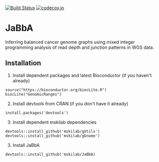 [![Build Status](https://travis-ci.org/mskilab/JaBbA.svg?branch=master)](https://travis-ci.org/mskilab/JaBbA)
[![codecov.io](https://img.shields.io/codecov/c/github/mskilab/gUtils.svg)](https://codecov.io/github/mskilab/JaBbA?branch=master)

# JaBbA 

Inferring balanced cancer genome graphs using mixed integer programming analysis
of read depth and junction patterns in WGS data. 

Installation
------------

1. Install dependent packages and latest Bioconductor (if you haven't already)

```{r}
source("https://bioconductor.org/biocLite.R")
biocLite("GenomicRanges")
```

2. Install devtools from CRAN (if you don't have it already)

```{r}
install.packages('devtools')
```

3. Install dependent mskilab dependencies

```{r}
devtools::install_github('mskilab/gUtils')
devtools::install_github('mskilab/gGnome')
```

3. Install JaBbA

```{r}
devtools::install_github('mskilab/JaBbA)
```
